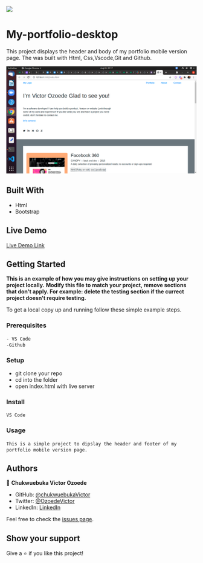 ![](https://img.shields.io/badge/Microverse-blueviolet)

# My-portfolio-desktop

>
This project displays the header and body of my portfolio mobile version page. The was built with Html, Css,Vscode,Git and Github. 

![screenshot](./img/portfolio-bootstrap.png)


## Built With

- Html
- Bootstrap

## Live Demo

[Live Demo Link](https://chukwuebukavictor.github.io/My-portfolio-bootstrap/)

## Getting Started

**This is an example of how you may give instructions on setting up your project locally.**
**Modify this file to match your project, remove sections that don't apply. For example: delete the testing section if the currect project doesn't require testing.**


To get a local copy up and running follow these simple example steps.

### Prerequisites
    - VS Code
    -Github

### Setup
   - git clone your repo
   - cd into the folder
   - open index.html with live server

### Install
    VS Code

### Usage
    This is a simple project to dipslay the header and footer of my portfolio mobile version page.


## Authors

👤 **Chukwuebuka Victor Ozoede**

- GitHub: [@chukwuebukaVictor](https://github.com/chukwuebukaVictor)
- Twitter: [@OzoedeVictor](https://twitter.com/OzoedeVictor)
- LinkedIn: [LinkedIn](www.linkedin.com/in/chukwuebuka-ozoede-46616a219)


Feel free to check the [issues page](https://github.com/chukwuebukaVictor/My-portfolio-bootstrap/issues).

## Show your support

Give a ⭐️ if you like this project!